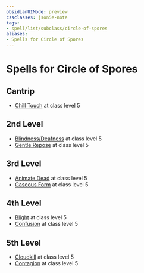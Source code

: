 ```yaml
---
obsidianUIMode: preview
cssclasses: json5e-note
tags:
- spell/list/subclass/circle-of-spores
aliases:
- Spells for Circle of Spores
---
```

# Spells for Circle of Spores

## Cantrip

- [Chill Touch](/3-Mechanics/CLI/spells/chill-touch-xphb.md "XPHB") at class level 5

## 2nd Level

- [Blindness/Deafness](/3-Mechanics/CLI/spells/blindness-deafness-xphb.md "XPHB") at class level 5
- [Gentle Repose](/3-Mechanics/CLI/spells/gentle-repose-xphb.md "XPHB") at class level 5

## 3rd Level

- [Animate Dead](/3-Mechanics/CLI/spells/animate-dead-xphb.md "XPHB") at class level 5
- [Gaseous Form](/3-Mechanics/CLI/spells/gaseous-form-xphb.md "XPHB") at class level 5

## 4th Level

- [Blight](/3-Mechanics/CLI/spells/blight-xphb.md "XPHB") at class level 5
- [Confusion](/3-Mechanics/CLI/spells/confusion-xphb.md "XPHB") at class level 5

## 5th Level

- [Cloudkill](/3-Mechanics/CLI/spells/cloudkill-xphb.md "XPHB") at class level 5
- [Contagion](/3-Mechanics/CLI/spells/contagion-xphb.md "XPHB") at class level 5